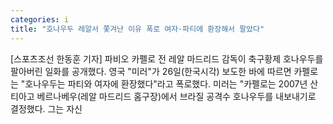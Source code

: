 ```yaml
---
categories: i
title: "호나우두 레알서 쫓겨난 이유 폭로 여자·파티에 환장해서 팔았다"
---
```

[스포츠조선 한동훈 기자] 파비오 카펠로 전 레알 마드리드 감독이 축구황제 호나우두를 팔아버린 일화를 공개했다. 영국 "미러"가 26일(한국시각) 보도한 바에 따르면 카펠로는 "호나우두는 파티와 여자에 환장했다"라고 폭로했다. 미러는 "카펠로는 2007년 산티아고 베르나베우(레알 마드리드 홈구장)에서 브라질 공격수 호나우두를 내보내기로 결정했다. 그는 자신
